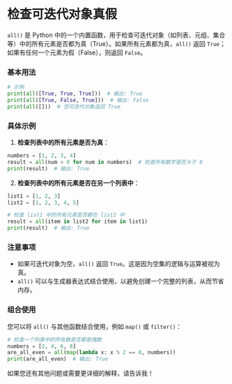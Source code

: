 # 检查可迭代对象真假

`all()` 是 Python 中的一个内置函数，用于检查可迭代对象（如列表、元组、集合等）中的所有元素是否都为真（True）。如果所有元素都为真，`all()` 返回 `True`；如果有任何一个元素为假（False），则返回 `False`。

### 基本用法

```python
# 示例
print(all([True, True, True]))  # 输出: True
print(all([True, False, True]))  # 输出: False
print(all([]))  # 空可迭代对象返回 True
```

### 具体示例

1. **检查列表中的所有元素是否为真**：

```python
numbers = [1, 2, 3, 4]
result = all(num > 0 for num in numbers)  # 检查所有数字是否大于 0
print(result)  # 输出: True
```

2. **检查列表中的所有元素是否在另一个列表中**：

```python
list1 = [1, 2, 3]
list2 = [1, 2, 3, 4, 5]

# 检查 list1 中的所有元素是否都在 list2 中
result = all(item in list2 for item in list1)
print(result)  # 输出: True
```

### 注意事项

- 如果可迭代对象为空，`all()` 返回 `True`。这是因为空集的逻辑与运算被视为真。
- `all()` 可以与生成器表达式结合使用，以避免创建一个完整的列表，从而节省内存。

### 组合使用

您可以将 `all()` 与其他函数结合使用，例如 `map()` 或 `filter()`：

```python
# 检查一个列表中的所有数是否都是偶数
numbers = [2, 4, 6, 8]
are_all_even = all(map(lambda x: x % 2 == 0, numbers))
print(are_all_even)  # 输出: True
```

如果您还有其他问题或需要更详细的解释，请告诉我！
